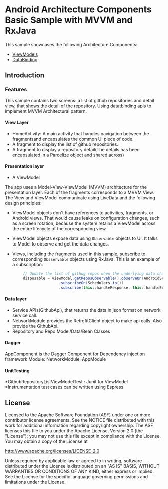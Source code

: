 Android Architecture Components Basic Sample with MVVM and RxJava
===================================================================

This sample showcases the following Architecture Components:

* [ViewModels](https://developer.android.com/reference/android/arch/lifecycle/ViewModel.html)
* [DataBinding](https://developer.android.com/topic/libraries/data-binding/index.html)

Introduction
-------------

### Features

This sample contains two screens: a list of github repositories and detail view, that shows the detail of the repository.
Using datatbinding apis to implement MVVM Architectural pattern.

#### View Layer
* HomeActivity: A main activity that handles navigation between the fragmentsand encapsulates the common UI piece of code.
* A fragment to display the list of github repositories.
* A fragment to display a repository detail(The details has been encapsulated in a Parcelize object and shared across)

#### Presentation layer
* A ViewModel

The app uses a Model-View-ViewModel (MVVM) architecture for the presentation layer. Each of the fragments corresponds to a MVVM View. The View and ViewModel communicate  using LiveData and the following design principles:

* ViewModel objects don't have references to activities, fragments, or Android views. That would cause leaks on configuration changes, such as a screen rotation, because the system retains a ViewModel across the entire lifecycle of the corresponding view.

* ViewModel objects expose data using `Observable` objects to UI. It talks to Model to observe and get the data changes.

* Views, including the fragments used in this sample, subscribe to corresponding `Obsservable` objects using RxJava. This is an example of a subscription:

```java
        // Update the list of githug repos when the underlying data changes.
        disposable = viewModel.getReposObservable().observeOn(AndroidSchedulers.mainThread())
                        .subscribeOn(Schedulers.io())
                        .subscribe(this::handleResponse, this::handleError)
```

#### Data layer

* Service APIs(GithubApi), that returns the data in json format on network service call.
* NetworkModule provides the RetrofitClient object to make api calls. Also provide the GithubApi.
* Repository and Repo Model/Data/Bean Classes

#### Dagger
AppComponent is the Dagger Component for Dependency injection framework
Module: NetworkModule, AppModule

#### UnitTesting
*GithubRepositoryListViewModelTest : Junit for ViewModel
*Instrumentation test cases can be written using Espress



License
--------

Licensed to the Apache Software Foundation (ASF) under one or more contributor
license agreements.  See the NOTICE file distributed with this work for
additional information regarding copyright ownership.  The ASF licenses this
file to you under the Apache License, Version 2.0 (the "License"); you may not
use this file except in compliance with the License.  You may obtain a copy of
the License at

http://www.apache.org/licenses/LICENSE-2.0

Unless required by applicable law or agreed to in writing, software
distributed under the License is distributed on an "AS IS" BASIS, WITHOUT
WARRANTIES OR CONDITIONS OF ANY KIND, either express or implied.  See the
License for the specific language governing permissions and limitations under
the License.



